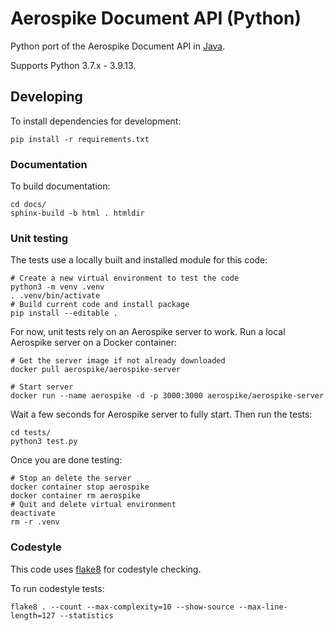 # Aerospike Document API (Python)

Python port of the Aerospike Document API in [Java](https://github.com/aerospike/aerospike-document-lib).

Supports Python 3.7.x - 3.9.13.

## Developing

To install dependencies for development:
```
pip install -r requirements.txt
```

### Documentation

To build documentation:
```
cd docs/
sphinx-build -b html . htmldir
```

### Unit testing

The tests use a locally built and installed module for this code:
```
# Create a new virtual environment to test the code
python3 -m venv .venv
. .venv/bin/activate
# Build current code and install package
pip install --editable .
```

For now, unit tests rely on an Aerospike server to work.
Run a local Aerospike server on a Docker container:
```
# Get the server image if not already downloaded
docker pull aerospike/aerospike-server

# Start server
docker run --name aerospike -d -p 3000:3000 aerospike/aerospike-server
```

Wait a few seconds for Aerospike server to fully start.
Then run the tests:
```
cd tests/
python3 test.py
```

Once you are done testing:
```
# Stop an delete the server
docker container stop aerospike
docker container rm aerospike
# Quit and delete virtual environment
deactivate
rm -r .venv
```

### Codestyle

This code uses [flake8](https://github.com/pycqa/flake8) for codestyle checking.

To run codestyle tests:
```
flake8 . --count --max-complexity=10 --show-source --max-line-length=127 --statistics
```

